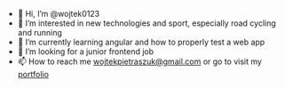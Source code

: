 - 👋 Hi, I’m @wojtek0123
- 👀 I’m interested in new technologies and sport, especially road cycling and running
- 🌱 I’m currently learning angular and how to properly test a web app
- 💞️ I’m looking for a junior frontend job
- 📫 How to reach me wojtekpietraszuk@gmail.com or go to visit my [portfolio](https://portfolio-wojtek.vercel.app/) 

<!---
wojtek0123/wojtek0123 is a ✨ special ✨ repository because its `README.md` (this file) appears on your GitHub profile.
You can click the Preview link to take a look at your changes.
--->
